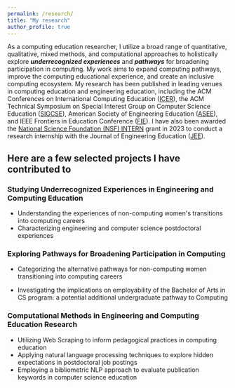 ```yaml
---
permalink: /research/
title: "My research"
author_profile: true
---
```


As a computing education researcher, I utilize a broad range of quantitative, qualitative, mixed methods, and computational approaches to holistically explore ***underrecognized experiences*** and ***pathways*** for broadening participation in computing. My work aims to expand computing pathways, improve the computing educational experience, and create an inclusive computing ecosystem. My research has been published in leading venues in computing education and engineering education, including the ACM Conferences on International Computing Education ([ICER](https://dl.acm.org/conference/icer)), the ACM Technical Symposium on Special Interest Group on Computer Science Education ([SIGCSE](https://dl.acm.org/conference/sigcse)), American Society of Engineering Education ([ASEE](https://www.asee.org/home)), and IEEE Frontiers in Education Conference ([FIE](https://ieeexplore.ieee.org/xpl/conhome/1000297/all-proceedings)). I have also been awarded the [National Science Foundation (NSF) INTERN](https://www.nsf.gov/eng/eec/intern.jsp) grant in 2023 to conduct a research internship with the Journal of Engineering Education ([JEE](https://onlinelibrary.wiley.com/journal/21689830)). 

## Here are a few selected projects I have contributed to

### Studying Underrecognized Experiences in Engineering and Computing Education
 * Understanding the experiences of non-computing women's transitions into computing careers
 * Characterizing engineering and computer science postdoctoral experiences 
    
### Exploring Pathways for Broadening Participation in Computing
 * Categorizing the alternative pathways for non-computing women transitioning into computing careers
 <!--* Cracking the diversity: understanding computing pathways of those least represented -->
 * Investigating the implications on employability of the Bachelor of Arts in CS program: a potential additional undergraduate pathway to Computing
    
### Computational Methods in Engineering and Computing Education Research
 * Utilizing Web Scraping to inform pedagogical practices in computing education
 * Applying natural language processing techniques to explore hidden expectations in postdoctoral job postings
 * Employing a bibliometric NLP approach to evaluate publication keywords in computer science education
